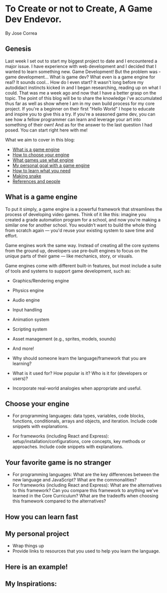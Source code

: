 # To Create or not to Create, A Game Dev Endevor. 

By Jose Correa


## Genesis
Last week I set out to start my biggest project to date and I encountered a major issue. I have experience with web development and I decided that I wanted to learn something new. Game Development! But the problem was - game development... What is game dev? What even is a game engine for real? It sounds cool... How do I even start? It wasn't long before my autodidact instincts kicked in and I began researching, reading up on what I could. That was me a week ago and now that I have a better grasp on the topic. The point of this blog will be to share the knowledge i've accumulated thus far as well as show where I am in my own build process for my core project. If you're a beginner on their first "Hello World" I hope to educate and inspire you to give this a try. If you're a seasoned game dev, you can see how a fellow programmer can learn and leverage your art into something of their own! And as for the answer to the last question I had posed. You can start right here with me!  

What we aim to cover in this blog:
* [What is a game engine](#What-is-a-game-engine)
* [How to choose your engine](#Choose-your-engine)
* [What games use what engine](#Your-favorite-game-is-no-stranger)
* [My personal goal with a game engine](#My-personal-project)
* [How to learn what you need](#How-you-can-learn-fast)
* [Making snake](#Here-is-an-example)
* [References and people](My-Inspirations)


## What is a game engine
To put it simply, a game engine is a powerful framework that streamlines the process of developing video games. Think of it like this: imagine you created a grade automation program for a school, and now you're making a similar one for another school. You wouldn’t want to build the whole thing from scratch again — you'd reuse your existing system to save time and effort.

Game engines work the same way. Instead of creating all the core systems from the ground up, developers use pre-built engines to focus on the unique parts of their game — like mechanics, story, or visuals.

Game engines come with different built-in features, but most include a suite of tools and systems to support game development, such as:

* Graphics/Rendering engine

* Physics engine

* Audio engine

* Input handling

* Animation system

* Scripting system

* Asset management (e.g., sprites, models, sounds)

* And more!


* Why should someone learn the language/framework that you are learning?
* What is it used for? How popular is it? Who is it for (developers or users)?
* Incorporate real-world analogies when appropriate and useful.

## Choose your engine

* For programming languages: data types, variables, code blocks, functions, conditionals, arrays and objects, and iteration. Include code snippets with explanations.

* For frameworks (including React and Express): setup/installation/configurations, core concepts, key methods or approaches. Include code snippets with explanations.

## Your favorite game is no stranger

* For programming languages: What are the key differences between the new language and JavaScript? What are the commonalities?
* For frameworks (including React and Express): What are the alternatives to this framework? Can you compare this framework to anything we've learned in the Core Curriculum? What are the tradeoffs when choosing this framework compared to the alternatives?

## How you can learn fast

## My personal project

* Wrap things up
* Provide links to resources that you used to help you learn the language.

## Here is an example!

## My Inspirations:

  
